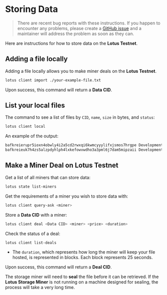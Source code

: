 # Storing Data

> There are recent bug reports with these instructions. If you happen to encounter any problems, please create a [GitHub issue](https://github.com/filecoin-project/lotus/issues/new) and a maintainer will address the problem as soon as they can.

Here are instructions for how to store data on the **Lotus Testnet**.

## Adding a file locally

Adding a file locally allows you to make miner deals on the **Lotus Testnet**.

```sh
lotus client import ./your-example-file.txt
```

Upon success, this command will return a **Data CID**.

## List your local files

The command to see a list of files by `CID`, `name`, `size` in bytes, and `status`:

```sh
lotus client local
```

An example of the output:

```sh
bafkreierupr5ioxn4obwly4i2a5cd2rwxqi6kwmcyyylifxjsmos7hrgpe Development/sample-1.txt 2332 ok
bafkreieuk7h4zs5alzpdyhlph4lxkefowvwdho3a3pml6j7dam5mipzaii Development/sample-2.txt 30618 ok
```

## Make a Miner Deal on Lotus Testnet

Get a list of all miners that can store data:

```sh
lotus state list-miners
```

Get the requirements of a miner you wish to store data with:

```sh
lotus client query-ask <miner>
```

Store a **Data CID** with a miner:

```sh
lotus client deal <Data CID> <miner> <price> <duration>
```

Check the status of a deal:

```sh
lotus client list-deals
```

- The `duration`, which represents how long the miner will keep your file hosted, is represented in blocks. Each block represents 25 seconds.

Upon success, this command will return a **Deal CID**.

The storage miner will need to **seal** the file before it can be retrieved. If the **Lotus Storage Miner** is not running on a machine designed for sealing, the process will take a very long time.
